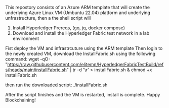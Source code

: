 This repostory consists of an Azure ARM template that will create the underlying Azure Linux VM (Umbuntu 22.04) platform and underlying unfrastructure, then a the shell script will 
1. Install Hyperledger Prereqs, (go, jq, docker compose)
2. Download and install the Hyperledger Fabric test network in a lab environment

Fist deploy the VM and infrastrcuture using the ARM template
Then login to the newly created VM, download the InstallFabric.sh using the following command:
wget -qO- "https://raw.githubusercontent.com/elitemn/HyperledgerFabricTestBuild/refs/heads/main/installFabric.sh" | tr -d '\r' > installFabric.sh & chmod +x installFabric.sh

then run the downloaded script:
./installFabric.sh

After the script finishes and the VM is restarted, install is complete. 
Happy Blockchaining!
